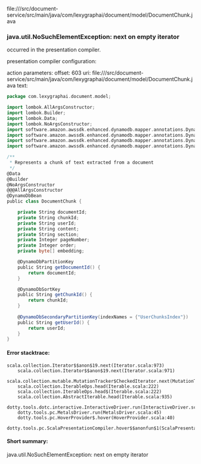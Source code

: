 file://<WORKSPACE>/src/document-service/src/main/java/com/lexygraphai/document/model/DocumentChunk.java
### java.util.NoSuchElementException: next on empty iterator

occurred in the presentation compiler.

presentation compiler configuration:


action parameters:
offset: 603
uri: file://<WORKSPACE>/src/document-service/src/main/java/com/lexygraphai/document/model/DocumentChunk.java
text:
```scala
package com.lexygraphai.document.model;

import lombok.AllArgsConstructor;
import lombok.Builder;
import lombok.Data;
import lombok.NoArgsConstructor;
import software.amazon.awssdk.enhanced.dynamodb.mapper.annotations.DynamoDbBean;
import software.amazon.awssdk.enhanced.dynamodb.mapper.annotations.DynamoDbPartitionKey;
import software.amazon.awssdk.enhanced.dynamodb.mapper.annotations.DynamoDbSecondaryPartitionKey;
import software.amazon.awssdk.enhanced.dynamodb.mapper.annotations.DynamoDbSortKey;

/**
 * Represents a chunk of text extracted from a document
 */
@Data
@Builder
@NoArgsConstructor
@@@AllArgsConstructor
@DynamoDbBean
public class DocumentChunk {

    private String documentId;
    private String chunkId;
    private String userId;
    private String content;
    private String section;
    private Integer pageNumber;
    private Integer order;
    private byte[] embedding;

    @DynamoDbPartitionKey
    public String getDocumentId() {
        return documentId;
    }

    @DynamoDbSortKey
    public String getChunkId() {
        return chunkId;
    }
    
    @DynamoDbSecondaryPartitionKey(indexNames = {"UserChunksIndex"})
    public String getUserId() {
        return userId;
    }
}

```



#### Error stacktrace:

```
scala.collection.Iterator$$anon$19.next(Iterator.scala:973)
	scala.collection.Iterator$$anon$19.next(Iterator.scala:971)
	scala.collection.mutable.MutationTracker$CheckedIterator.next(MutationTracker.scala:76)
	scala.collection.IterableOps.head(Iterable.scala:222)
	scala.collection.IterableOps.head$(Iterable.scala:222)
	scala.collection.AbstractIterable.head(Iterable.scala:935)
	dotty.tools.dotc.interactive.InteractiveDriver.run(InteractiveDriver.scala:164)
	dotty.tools.pc.MetalsDriver.run(MetalsDriver.scala:45)
	dotty.tools.pc.HoverProvider$.hover(HoverProvider.scala:40)
	dotty.tools.pc.ScalaPresentationCompiler.hover$$anonfun$1(ScalaPresentationCompiler.scala:376)
```
#### Short summary: 

java.util.NoSuchElementException: next on empty iterator